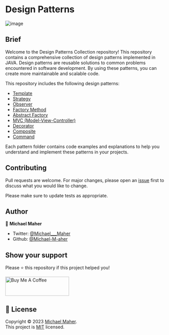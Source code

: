 # Design Patterns

![image](https://miro.medium.com/v2/resize:fit:720/format:webp/1*t9pXNsn5rUaeECmNTA1m0Q.png)

## Brief
Welcome to the Design Patterns Collection repository! This repository contains a comprehensive collection of design patterns implemented in JAVA. Design patterns are reusable solutions to common problems encountered in software development. By using these patterns, you can create more maintainable and scalable code.

This repository includes the following design patterns:

- [Template](https://github.com/Michael-M-aher/Design-Patterns/tree/main/Template_Pattern)
- [Strategy](https://github.com/Michael-M-aher/Design-Patterns/tree/main/Strategy_Pattern)
- [Observer](https://github.com/Michael-M-aher/Design-Patterns/tree/main/Observer_Pattern)
- [Factory Method](https://github.com/Michael-M-aher/Design-Patterns/tree/main/Factory_Method_Pattern)
- [Abstract Factory](https://github.com/Michael-M-aher/Design-Patterns/tree/main/Abstract_Factory_Pattern)
- [MVC (Model-View-Controller)](https://github.com/Michael-M-aher/Design-Patterns/tree/main/MVC_Pattern)
- [Decorator](https://github.com/Michael-M-aher/Design-Patterns/tree/main/Decorator_Pattern)
- [Composite](https://github.com/Michael-M-aher/Design-Patterns/tree/main/Composite_Pattern)
- [Command](https://github.com/Michael-M-aher/Design-Patterns/tree/main/Command_Pattern)

Each pattern folder contains code examples and explanations to help you understand and implement these patterns in your projects.

## Contributing
Pull requests are welcome. For major changes, please open an [issue](https://github.com/Michael-M-aher/Design-Patterns/issues) first to discuss what you would like to change.

Please make sure to update tests as appropriate.


## Author

👤 **Michael Maher**

- Twitter: [@Michael___Maher](https://twitter.com/Michael___Maher)
- Github: [@Michael-M-aher](https://github.com/Michael-M-aher)

## Show your support

Please ⭐️ this repository if this project helped you!

<a href="https://www.buymeacoffee.com/michael.maher" target="_blank"><img src="https://cdn.buymeacoffee.com/buttons/v2/default-yellow.png" alt="Buy Me A Coffee" height="60px" width="200" ></a>

## 📝 License

Copyright © 2023 [Michael Maher](https://github.com/Michael-M-aher).<br />
This project is [MIT](https://github.com/Michael-M-aher/Design-Patterns/blob/main/LICENSE) licensed.
